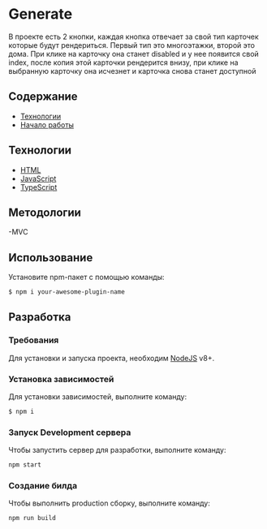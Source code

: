 # Generate
В проекте есть 2 кнопки, каждая кнопка отвечает за свой тип карточек которые будут рендериться. Первый тип это многоэтажки, второй это дома. При клике на карточку она станет disabled и у нее появится свой index, после копия этой карточки рендерится внизу, при клике на выбранную карточку она исчезнет и карточка снова станет доступной

## Содержание
- [Технологии](#технологии)
- [Начало работы](#начало-работы)

## Технологии
- [HTML]([https://www.gatsbyjs.com/](https://developer.mozilla.org/ru/docs/Web/HTML))
- [JavaScript](https://developer.mozilla.org/ru/docs/Web/JavaScript)
- [TypeScript](https://www.typescriptlang.org/)

## Методологии
-MVC

## Использование

Установите npm-пакет с помощью команды:
```sh
$ npm i your-awesome-plugin-name
```

## Разработка

### Требования
Для установки и запуска проекта, необходим [NodeJS](https://nodejs.org/) v8+.

### Установка зависимостей
Для установки зависимостей, выполните команду:
```sh
$ npm i
```

### Запуск Development сервера
Чтобы запустить сервер для разработки, выполните команду:
```sh
npm start
```

### Создание билда
Чтобы выполнить production сборку, выполните команду: 
```sh
npm run build
```
